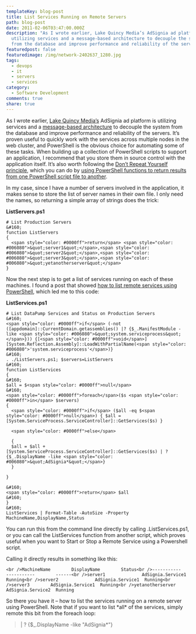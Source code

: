 ```yaml
---
templateKey: blog-post
title: List Services Running on Remote Servers
path: blog-post
date: 2011-02-06T03:47:00.000Z
description: "As I wrote earlier, Lake Quincy Media’s AdSignia ad platform is
  utilizing services and a message-based architecture to decouple the system
  from the database and improve performance and reliability of the servers.  "
featuredpost: false
featuredimage: /img/network-2402637_1280.jpg
tags:
  - devops
  - it
  - servers
  - services
category:
  - Software Development
comments: true
share: true
---
```

As I wrote earlier, [Lake Quincy Media’s](http://lakequincy.com/) AdSignia ad platform is utilizing services and a [message-based architecture](http://stevesmithblog.com/blog/message-based-architecture-goodness) to decouple the system from the database and improve performance and reliability of the servers. It’s proven useful to quickly work with the services across multiple nodes in the web cluster, and PowerShell is the obvious choice for automating some of these tasks. When building up a collection of PowerShell scripts to support an application, I recommend that you store them in source control with the application itself. It’s also worth following the [Don’t Repeat Yourself principle](http://stevesmithblog.com/blog/don-rsquo-t-repeat-yourself), which you can do by [using PowerShell functions to return results from one PowerShell script file to another](http://stevesmithblog.com/blog/pass-results-from-one-powershell-script-to-another).

In my case, since I have a number of servers involved in the application, it makes sense to store the list of server names in their own file. I only need the names, so returning a simple array of strings does the trick:

**ListServers.ps1**

```
# List Production Servers
&#160;
function ListServers
{
  <span style="color: #0000ff">return</span> <span style="color: #006080">&quot;server1&quot;</span>,<span style="color: #006080">&quot;server2&quot;</span>,<span style="color: #006080">&quot;server3&quot;</span>,<span style="color: #006080">&quot;yetanotherserver&quot;</span>
}
```

Now the next step is to get a list of services running on each of these machines. I found a post that showed [how to list remote services using PowerShell](http://thepowershellguy.com/blogs/posh/archive/2007/01/03/powershell-using-net-to-manage-remote-services.aspx), which led me to this code:

**ListServices.ps1**

```
# List DataPump Services and Status on Production Servers
&#160;
<span style="color: #0000ff">if</span> (-not ([appdomain]::CurrentDomain.getassemblies() |? {$_.ManifestModule -like <span style="color: #006080">&quot;system.serviceprocess&quot;</span>})) {[<span style="color: #0000ff">void</span>][System.Reflection.Assembly]::LoadWithPartialName(<span style="color: #006080">'system.serviceprocess'</span>)}
&#160;
. ./ListServers.ps1; $servers=ListServers
&#160;
function ListServices
{
&#160;
$all = $<span style="color: #0000ff">null</span>
&#160;
<span style="color: #0000ff">foreach</span>($s <span style="color: #0000ff">in</span> $servers)
{
  <span style="color: #0000ff">if</span> ($all -eq $<span style="color: #0000ff">null</span>) { $all = [System.ServiceProcess.ServiceController]::GetServices($s) } 

  <span style="color: #0000ff">else</span>

  {
  $all = $all + [System.ServiceProcess.ServiceController]::GetServices($s) | ? {$_.DisplayName -like <span style="color: #006080">&quot;AdSignia*&quot;</span>}
  }

}

&#160;
<span style="color: #0000ff">return</span> $all
&#160;
}
&#160;
ListServices | Format-Table -AutoSize -Property MachineName,DisplayName,Status
```

You can run this from the command line directly by calling .ListServices.ps1, or you can call the ListServices function from another script, which proves useful when you want to Start or Stop a Remote Service using a Powershell script.

Calling it directly results in something like this:

```
<br />MachineName        DisplayName        Status<br />-----------        -----------        ------<br />server1              AdSignia.Service1  Running<br />server2              AdSignia.Service1  Running<br />server3        AdSignia.Service1  Running<br />yetanotherserver   AdSignia.Service2  Running
```

So there you have it – how to list the services running on a remote server using PowerShell. Note that if you want to list \*all\* of the services, simply remote this bit from the foreach loop:

> \| ? {$_.DisplayName -like "AdSignia*"}
